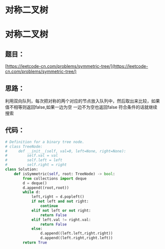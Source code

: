 # 对称二叉树


# 对称二叉树

## 题目：

[https://leetcode-cn.com/problems/symmetric-tree/](https://leetcode-cn.com/problems/symmetric-tree/)

## 思路：

利用双向队列，每次把对称的两个对应的节点放入队列中，然后取出来比较，如果值不相等则返回false,如果一边为空 一边不为空也返回false 符合条件的话就继续搜索

## 代码：

```python
# Definition for a binary tree node.
# class TreeNode:
#     def __init__(self, val=0, left=None, right=None):
#         self.val = val
#         self.left = left
#         self.right = right
class Solution:
    def isSymmetric(self, root: TreeNode) -> bool:
        from collections import deque
        d = deque()
        d.append((root,root))
        while d:
            left,right = d.popleft()
            if not left and not right:
                continue
            elif not left or not right:
                return False
            elif left.val != right.val:
                return False
            else:
                d.append((left.left,right.right))
                d.append((left.right,right.left))
        return True
```




